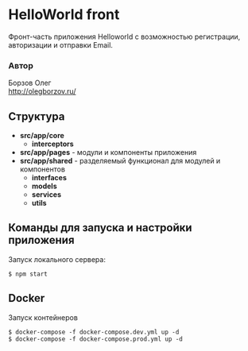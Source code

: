 # HelloWorld front
Фронт-часть приложения Helloworld с возможностью регистрации, авторизации и отправки Email.

### Автор
Борзов Олег<br>
http://olegborzov.ru/

## Структура
- **src/app/core**
    - **interceptors**
- **src/app/pages** - модули и компоненты приложения
- **src/app/shared** - разделяемый функционал для модулей и компонентов
    - **interfaces**
    - **models**
    - **services**
    - **utils**

## Команды для запуска и настройки приложения 
Запуск локального сервера:
```
$ npm start
```

## Docker
Запуск контейнеров
```
$ docker-compose -f docker-compose.dev.yml up -d
$ docker-compose -f docker-compose.prod.yml up -d
```
